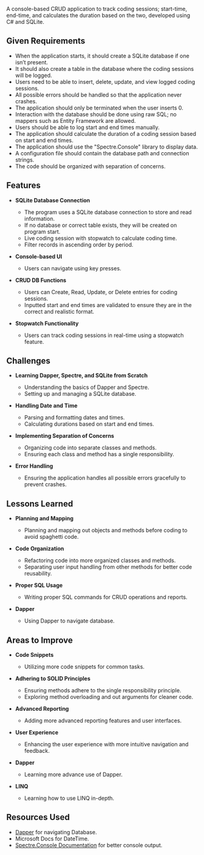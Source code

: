 
A console-based CRUD application to track coding sessions; start-time, end-time, 
and calculates the duration based on the two, developed using C# and SQLite.

## Given Requirements

- When the application starts, it should create a SQLite database if one isn’t 
present.
- It should also create a table in the database where the coding sessions 
will be logged.
- Users need to be able to insert, delete, update, and view logged coding sessions.
- All possible errors should be handled so that the application never crashes.
- The application should only be terminated when the user inserts 0.
- Interaction with the database should be done using raw SQL; 
no mappers such as Entity Framework are allowed.
- Users should be able to log start and end times manually.
- The application should calculate the duration of a coding session based on start 
and end times.
- The application should use the "Spectre.Console" library to display data.
- A configuration file should contain the database path and connection strings.
- The code should be organized with separation of concerns.

## Features

- **SQLite Database Connection**
  - The program uses a SQLite database connection to store and read information.
  - If no database or correct table exists, they will be created on program start.
  - Live coding session with stopwatch to calculate coding time.
  - Filter records in ascending order by period.
  
- **Console-based UI**
  - Users can navigate using key presses.
  
- **CRUD DB Functions**
  - Users can Create, Read, Update, or Delete entries for coding sessions.
  - Inputted start and end times are validated to ensure they are in the correct and 
  realistic format.
  
- **Stopwatch Functionality**
  - Users can track coding sessions in real-time using a stopwatch feature.

## Challenges

- **Learning Dapper, Spectre, and SQLite from Scratch**
  - Understanding the basics of Dapper and Spectre.
  - Setting up and managing a SQLite database.
  
- **Handling Date and Time**
  - Parsing and formatting dates and times.
  - Calculating durations based on start and end times.
  
- **Implementing Separation of Concerns**
  - Organizing code into separate classes and methods.
  - Ensuring each class and method has a single responsibility.
  
- **Error Handling**
  - Ensuring the application handles all possible errors gracefully to prevent crashes.

## Lessons Learned

- **Planning and Mapping**
  - Planning and mapping out objects and methods before coding to avoid spaghetti 
  code.
  
- **Code Organization**
  - Refactoring code into more organized classes and methods.
  - Separating user input handling from other methods for better code reusability.
  
- **Proper SQL Usage**
  - Writing proper SQL commands for CRUD operations and reports.
  
- **Dapper**
  - Using Dapper to navigate database.

## Areas to Improve

- **Code Snippets**
  - Utilizing more code snippets for common tasks.
  
- **Adhering to SOLID Principles**
  - Ensuring methods adhere to the single responsibility principle.
  - Exploring method overloading and out arguments for cleaner code.
  
- **Advanced Reporting**
  - Adding more advanced reporting features and user interfaces.
  
- **User Experience**
  - Enhancing the user experience with more intuitive navigation and feedback.
  
- **Dapper**
  - Learning more advance use of Dapper.
  
- **LINQ**
  - Learning how to use LINQ in-depth.

## Resources Used

- [Dapper](https://github.com/DapperLib/Dapper) for navigating Database.
- Microsoft Docs for DateTime.
- [Spectre.Console Documentation](https://spectreconsole.net/) for better 
console output.


